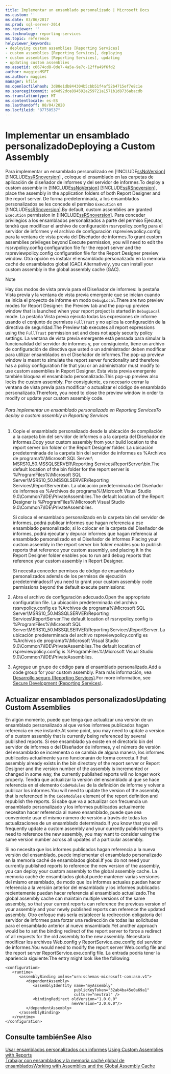 ```yaml
---
title: Implementar un ensamblado personalizado | Microsoft Docs
ms.custom: ''
ms.date: 03/06/2017
ms.prod: sql-server-2014
ms.reviewer: ''
ms.technology: reporting-services
ms.topic: reference
helpviewer_keywords:
- deploying custom assemblies [Reporting Services]
- custom assemblies [Reporting Services], deploying
- custom assemblies [Reporting Services], updating
- updating custom assemblies
ms.assetid: c6674cd8-0de7-4a5a-9e7c-12ffa49f6fd2
author: maggiesMSFT
ms.author: maggies
manager: kfile
ms.openlocfilehash: 3d88e1db844304b5cbb51f4af52b4715ef7e8c1e
ms.sourcegitcommit: ad4d92dce894592a259721a1571b1d8736abacdb
ms.translationtype: MT
ms.contentlocale: es-ES
ms.lasthandoff: 08/04/2020
ms.locfileid: "87750537"
---
```

# <a name="deploying-a-custom-assembly"></a><span data-ttu-id="5a50e-102">Implementar un ensamblado personalizado</span><span class="sxs-lookup"><span data-stu-id="5a50e-102">Deploying a Custom Assembly</span></span>
  <span data-ttu-id="5a50e-103">Para implementar un ensamblado personalizado en [!INCLUDE[ssNoVersion](../../includes/ssnoversion-md.md)] [!INCLUDE[ssRSnoversion](../../includes/ssrsnoversion-md.md)] , coloque el ensamblado en las carpetas de aplicación de diseñador de informes y del servidor de informes.</span><span class="sxs-lookup"><span data-stu-id="5a50e-103">To deploy a custom assembly in [!INCLUDE[ssNoVersion](../../includes/ssnoversion-md.md)] [!INCLUDE[ssRSnoversion](../../includes/ssrsnoversion-md.md)], place the assembly in the application folders of both Report Designer and the report server.</span></span> <span data-ttu-id="5a50e-104">De forma predeterminada, a los ensamblados personalizados se les concede el permiso `Execution` en [!INCLUDE[ssRSnoversion](../../includes/ssrsnoversion-md.md)].</span><span class="sxs-lookup"><span data-stu-id="5a50e-104">By default, custom assemblies are granted `Execution` permission in [!INCLUDE[ssRSnoversion](../../includes/ssrsnoversion-md.md)].</span></span> <span data-ttu-id="5a50e-105">Para conceder privilegios a los ensamblados personalizados a parte del permiso Ejecutar, tendrá que modificar el archivo de configuración rssrvpolicy.config para el servidor de informes y el archivo de configuración rspreviewpolicy.config para la ventana de vista previa del Diseñador de informes.</span><span class="sxs-lookup"><span data-stu-id="5a50e-105">To grant custom assemblies privileges beyond Execute permission, you will need to edit the rssrvpolicy.config configuration file for the report server and the rspreviewpolicy.config configuration file for the Report Designer preview window.</span></span> <span data-ttu-id="5a50e-106">Otra opción es instalar el ensamblado personalizado en la memoria caché de ensamblados global (GAC).</span><span class="sxs-lookup"><span data-stu-id="5a50e-106">Alternatively, you can install your custom assembly in the global assembly cache (GAC).</span></span>  
  
> [!NOTE]  
>  <span data-ttu-id="5a50e-107">Hay dos modos de vista previa para el Diseñador de informes: la pestaña Vista previa y la ventana de vista previa emergente que se inician cuando se inicia el proyecto de informe en modo `DebugLocal`.</span><span class="sxs-lookup"><span data-stu-id="5a50e-107">There are two preview modes for Report Designer: the Preview tab and the pop-up preview window that is launched when your report project is started in `DebugLocal` mode.</span></span> <span data-ttu-id="5a50e-108">La pestaña Vista previa ejecuta todas las expresiones de informe usando el conjunto de permisos `FullTrust` y no aplica la configuración de la directiva de seguridad.</span><span class="sxs-lookup"><span data-stu-id="5a50e-108">The Preview tab executes all report expressions using the `FullTrust` permission set and does not apply security policy settings.</span></span> <span data-ttu-id="5a50e-109">La ventana de vista previa emergente está pensada para simular la funcionalidad del servidor de informes y, por consiguiente, tiene un archivo de configuración de directiva que usted o un administrador deben modificar para utilizar ensamblados en el Diseñador de informes.</span><span class="sxs-lookup"><span data-stu-id="5a50e-109">The pop-up preview window is meant to simulate the report server functionality and therefore has a policy configuration file that you or an administrator must modify to use custom assemblies in Report Designer.</span></span> <span data-ttu-id="5a50e-110">Esta vista previa emergente también bloquea el ensamblado personalizado.</span><span class="sxs-lookup"><span data-stu-id="5a50e-110">This pop-up preview also locks the custom assembly.</span></span> <span data-ttu-id="5a50e-111">Por consiguiente, es necesario cerrar la ventana de vista previa para modificar o actualizar el código de ensamblado personalizado.</span><span class="sxs-lookup"><span data-stu-id="5a50e-111">Therefore, you need to close the preview window in order to modify or update your custom assembly code.</span></span>  
  
###### <a name="to-deploy-a-custom-assembly-in-reporting-services"></a><span data-ttu-id="5a50e-112">Para implementar un ensamblado personalizado en Reporting Services</span><span class="sxs-lookup"><span data-stu-id="5a50e-112">To deploy a custom assembly in Reporting Services</span></span>  
  
1.  <span data-ttu-id="5a50e-113">Copie el ensamblado personalizado desde la ubicación de compilación a la carpeta bin del servidor de informes o a la carpeta del Diseñador de informes.</span><span class="sxs-lookup"><span data-stu-id="5a50e-113">Copy your custom assembly from your build location to the report server bin folder or the Report Designer folder.</span></span> <span data-ttu-id="5a50e-114">La ubicación predeterminada de la carpeta bin del servidor de informes es %Archivos de programa%\Microsoft SQL Server\ MSRS10_50.MSSQLSERVER\Reporting Services\ReportServer\bin.</span><span class="sxs-lookup"><span data-stu-id="5a50e-114">The default location of the bin folder for the report server is %ProgramFiles%\Microsoft SQL Server\MSRS10_50.MSSQLSERVER\Reporting Services\ReportServer\bin.</span></span> <span data-ttu-id="5a50e-115">La ubicación predeterminada del Diseñador de informes es %Archivos de programa%\Microsoft Visual Studio 9.0\Common7\IDE\PrivateAssemblies.</span><span class="sxs-lookup"><span data-stu-id="5a50e-115">The default location of the Report Designer is %ProgramFiles%\Microsoft Visual Studio 9.0\Common7\IDE\PrivateAssemblies.</span></span>  
  
     <span data-ttu-id="5a50e-116">Si coloca el ensamblado personalizado en la carpeta bin del servidor de informes, podrá publicar informes que hagan referencia a ese ensamblado personalizado; si lo colocar en la carpeta del Diseñador de informes, podrá ejecutar y depurar informes que hagan referencia al ensamblado personalizado en el Diseñador de informes.</span><span class="sxs-lookup"><span data-stu-id="5a50e-116">Placing your custom assembly in the report server bin folder enables you to publish reports that reference your custom assembly, and placing it in the Report Designer folder enables you to run and debug reports that reference your custom assembly in Report Designer.</span></span>  
  
     <span data-ttu-id="5a50e-117">Si necesita conceder permisos de código de ensamblado personalizados además de los permisos de ejecución predeterminados:</span><span class="sxs-lookup"><span data-stu-id="5a50e-117">If you need to grant your custom assembly code permissions beyond the default execute permissions:</span></span>  
  
2.  <span data-ttu-id="5a50e-118">Abra el archivo de configuración adecuado.</span><span class="sxs-lookup"><span data-stu-id="5a50e-118">Open the appropriate configuration file.</span></span> <span data-ttu-id="5a50e-119">La ubicación predeterminada del archivo rssrvpolicy.config es %Archivos de programa%\Microsoft SQL Server\MSRS10_50.MSSQLSERVER\Reporting Services\ReportServer.</span><span class="sxs-lookup"><span data-stu-id="5a50e-119">The default location of rssrvpolicy.config is %ProgramFiles%\Microsoft SQL Server\MSRS10_50.MSSQLSERVER\Reporting Services\ReportServer.</span></span> <span data-ttu-id="5a50e-120">La ubicación predeterminada del archivo rspreviewpolicy.config es %Archivos de programa%\Microsoft Visual Studio 9.0\Common7\IDE\PrivateAssemblies.</span><span class="sxs-lookup"><span data-stu-id="5a50e-120">The default location of rspreviewpolicy.config is %ProgramFiles%\Microsoft Visual Studio 9.0\Common7\IDE\PrivateAssemblies.</span></span>  
  
3.  <span data-ttu-id="5a50e-121">Agregue un grupo de código para el ensamblado personalizado.</span><span class="sxs-lookup"><span data-stu-id="5a50e-121">Add a code group for your custom assembly.</span></span> <span data-ttu-id="5a50e-122">Para más información, vea [Desarrollo seguro &#40;Reporting Services&#41;](../extensions/secure-development/secure-development-reporting-services.md).</span><span class="sxs-lookup"><span data-stu-id="5a50e-122">For more information, see [Secure Development &#40;Reporting Services&#41;](../extensions/secure-development/secure-development-reporting-services.md).</span></span>  
  
## <a name="updating-custom-assemblies"></a><span data-ttu-id="5a50e-123">Actualizar ensamblados personalizados</span><span class="sxs-lookup"><span data-stu-id="5a50e-123">Updating Custom Assemblies</span></span>  
 <span data-ttu-id="5a50e-124">En algún momento, puede que tenga que actualizar una versión de un ensamblado personalizado al que varios informes publicados hagan referencia en ese instante.</span><span class="sxs-lookup"><span data-stu-id="5a50e-124">At some point, you may need to update a version of a custom assembly that is currently being referenced by several published reports.</span></span> <span data-ttu-id="5a50e-125">Si ese ensamblado ya existe en el directorio bin del servidor de informes o del Diseñador de informes, y el número de versión del ensamblado se incrementa o se cambia de alguna manera, los informes publicados actualmente ya no funcionarán de forma correcta.</span><span class="sxs-lookup"><span data-stu-id="5a50e-125">If that assembly already exists in the bin directory of the report server or Report Designer and the version number of the assembly is incremented or changed in some way, the currently published reports will no longer work properly.</span></span> <span data-ttu-id="5a50e-126">Tendrá que actualizar la versión del ensamblado al que se hace referencia en el elemento `CodeModules` de la definición de informe y volver a publicar los informes.</span><span class="sxs-lookup"><span data-stu-id="5a50e-126">You will need to update the version of the assembly that is referenced in the `CodeModules` element of the report definition and republish the reports.</span></span> <span data-ttu-id="5a50e-127">Si sabe que va a actualizar con frecuencia un ensamblado personalizado y los informes publicados actualmente necesitan hacer referencia al nuevo ensamblado, puede que sea conveniente usar el mismo número de versión a través de todas las actualizaciones de un ensamblado determinado.</span><span class="sxs-lookup"><span data-stu-id="5a50e-127">If you know that you will frequently update a custom assembly and your currently published reports need to reference the new assembly, you may want to consider using the same version number across all updates of a particular assembly.</span></span>  
  
 <span data-ttu-id="5a50e-128">Si no necesita que los informes publicados hagan referencia a la nueva versión del ensamblado, puede implementar el ensamblado personalizado en la memoria caché de ensamblados global.</span><span class="sxs-lookup"><span data-stu-id="5a50e-128">If you do not need your currently published reports to reference the new version of the assembly, you can deploy your custom assembly to the global assembly cache.</span></span> <span data-ttu-id="5a50e-129">La memoria caché de ensamblados global puede mantener varias versiones del mismo ensamblado, de modo que los informes actuales puedan hacer referencia a la versión anterior del ensamblado y los informes publicados recientemente puedan hacer referencia al ensamblado actualizado.</span><span class="sxs-lookup"><span data-stu-id="5a50e-129">The global assembly cache can maintain multiple versions of the same assembly, so that your current reports can reference the previous version of your assembly and your newly published reports can reference the updated assembly.</span></span> <span data-ttu-id="5a50e-130">Otro enfoque más sería establecer la redirección obligatoria del servidor de informes para forzar una redirección de todas las solicitudes para el ensamblado anterior al nuevo ensamblado.</span><span class="sxs-lookup"><span data-stu-id="5a50e-130">Yet another approach would be to set the binding redirect of the report server to force a redirect of all requests for the old assembly to the new assembly.</span></span> <span data-ttu-id="5a50e-131">Necesitaría modificar los archivos Web.config y ReportService.exe.config del servidor de informes.</span><span class="sxs-lookup"><span data-stu-id="5a50e-131">You would need to modify the report server Web.config file and the report server ReportService.exe.config file.</span></span> <span data-ttu-id="5a50e-132">La entrada podría tener la apariencia siguiente:</span><span class="sxs-lookup"><span data-stu-id="5a50e-132">The entry might look like the following:</span></span>  
  
```  
<configuration>  
   <runtime>  
      <assemblyBinding xmlns="urn:schemas-microsoft-com:asm.v1">  
         <dependentAssembly>  
            <assemblyIdentity name="myAssembly"  
                              publicKeyToken="32ab4ba45e0a69a1"  
                              culture="neutral" />  
            <bindingRedirect oldVersion="1.0.0.0"  
                             newVersion="2.0.0.0"/>  
         </dependentAssembly>  
      </assemblyBinding>  
   </runtime>  
</configuration>  
```  
  
## <a name="see-also"></a><span data-ttu-id="5a50e-133">Consulte también</span><span class="sxs-lookup"><span data-stu-id="5a50e-133">See Also</span></span>  
 <span data-ttu-id="5a50e-134">[Usar ensamblados personalizados con informes](using-custom-assemblies-with-reports.md) </span><span class="sxs-lookup"><span data-stu-id="5a50e-134">[Using Custom Assemblies with Reports](using-custom-assemblies-with-reports.md) </span></span>  
 [<span data-ttu-id="5a50e-135">Trabajar con ensamblados y la memoria caché global de ensamblados</span><span class="sxs-lookup"><span data-stu-id="5a50e-135">Working with Assemblies and the Global Assembly Cache</span></span>](https://go.microsoft.com/fwlink/?LinkId=63912)  
  
  

